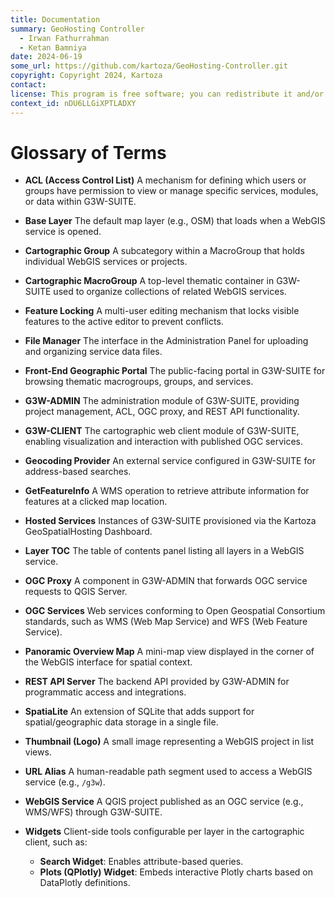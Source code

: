 ```yaml
---
title: Documentation
summary: GeoHosting Controller
  - Irwan Fathurrahman
  - Ketan Bamniya
date: 2024-06-19
some_url: https://github.com/kartoza/GeoHosting-Controller.git
copyright: Copyright 2024, Kartoza
contact:
license: This program is free software; you can redistribute it and/or modify it under the terms of the GNU Affero General Public License as published by the Free Software Foundation; either version 3 of the License, or (at your option) any later version.
context_id: nDU6LLGiXPTLADXY
---
```


# Glossary of Terms

- **ACL (Access Control List)**
  A mechanism for defining which users or groups have permission to view or manage specific services, modules, or data within G3W-SUITE.

- **Base Layer**
  The default map layer (e.g., OSM) that loads when a WebGIS service is opened.

- **Cartographic Group**
  A subcategory within a MacroGroup that holds individual WebGIS services or projects.

- **Cartographic MacroGroup**
  A top-level thematic container in G3W-SUITE used to organize collections of related WebGIS services.

- **Feature Locking**
  A multi-user editing mechanism that locks visible features to the active editor to prevent conflicts.

- **File Manager**
  The interface in the Administration Panel for uploading and organizing service data files.

- **Front-End Geographic Portal**
  The public-facing portal in G3W-SUITE for browsing thematic macrogroups, groups, and services.

- **G3W-ADMIN**
  The administration module of G3W-SUITE, providing project management, ACL, OGC proxy, and REST API functionality.

- **G3W-CLIENT**
  The cartographic web client module of G3W-SUITE, enabling visualization and interaction with published OGC services.

- **Geocoding Provider**
  An external service configured in G3W-SUITE for address-based searches.

- **GetFeatureInfo**
  A WMS operation to retrieve attribute information for features at a clicked map location.

- **Hosted Services**
  Instances of G3W-SUITE provisioned via the Kartoza GeoSpatialHosting Dashboard.

- **Layer TOC**
  The table of contents panel listing all layers in a WebGIS service.

- **OGC Proxy**
  A component in G3W-ADMIN that forwards OGC service requests to QGIS Server.

- **OGC Services**
  Web services conforming to Open Geospatial Consortium standards, such as WMS (Web Map Service) and WFS (Web Feature Service).

- **Panoramic Overview Map**
  A mini-map view displayed in the corner of the WebGIS interface for spatial context.

- **REST API Server**
  The backend API provided by G3W-ADMIN for programmatic access and integrations.

- **SpatiaLite**
  An extension of SQLite that adds support for spatial/geographic data storage in a single file.

- **Thumbnail (Logo)**
  A small image representing a WebGIS project in list views.

- **URL Alias**
  A human-readable path segment used to access a WebGIS service (e.g., `/g3w`).

- **WebGIS Service**
  A QGIS project published as an OGC service (e.g., WMS/WFS) through G3W-SUITE.

- **Widgets**
  Client-side tools configurable per layer in the cartographic client, such as:
  - **Search Widget**: Enables attribute-based queries.
  - **Plots (QPlotly) Widget**: Embeds interactive Plotly charts based on DataPlotly definitions.

